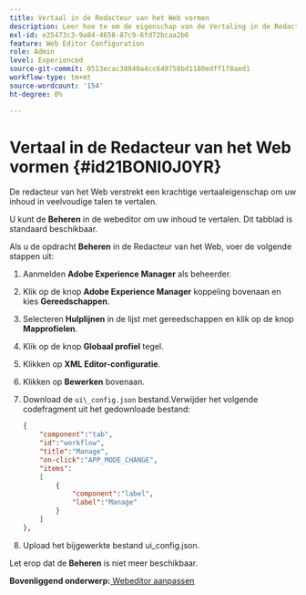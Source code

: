 ```yaml
---
title: Vertaal in de Redacteur van het Web vormen
description: Leer hoe te om de eigenschap van de Vertaling in de Redacteur van het Web te vormen
exl-id: e25473c3-9a84-4658-87c9-6fd72bcaa2b6
feature: Web Editor Configuration
role: Admin
level: Experienced
source-git-commit: 0513ecac38840a4cc649758bd1180edff1f8aed1
workflow-type: tm+mt
source-wordcount: '154'
ht-degree: 0%

---
```


# Vertaal in de Redacteur van het Web vormen {#id21BONI0J0YR}

De redacteur van het Web verstrekt een krachtige vertaaleigenschap om uw inhoud in veelvoudige talen te vertalen.

U kunt de **Beheren** in de webeditor om uw inhoud te vertalen. Dit tabblad is standaard beschikbaar.

Als u de opdracht **Beheren** in de Redacteur van het Web, voer de volgende stappen uit:

1. Aanmelden **Adobe Experience Manager** als beheerder.
1. Klik op de knop **Adobe Experience Manager** koppeling bovenaan en kies **Gereedschappen**.
1. Selecteren **Hulplijnen** in de lijst met gereedschappen en klik op de knop **Mapprofielen**.
1. Klik op de knop **Globaal profiel** tegel.
1. Klikken op **XML Editor-configuratie**.
1. Klikken op **Bewerken** bovenaan.
1. Download de `ui\_config.json` bestand.Verwijder het volgende codefragment uit het gedownloade bestand:

   ```json
   {
       "component":"tab",
       "id":"workflow",
       "title":"Manage",
       "on-click":"APP_MODE_CHANGE",
       "items":
       [
           {
               "component":"label",
               "label":"Manage"
           }
       ]
   },
   ```

1. Upload het bijgewerkte bestand ui\_config.json.

Let erop dat de **Beheren** is niet meer beschikbaar.

**Bovenliggend onderwerp:**[ Webeditor aanpassen](conf-web-editor.md)
